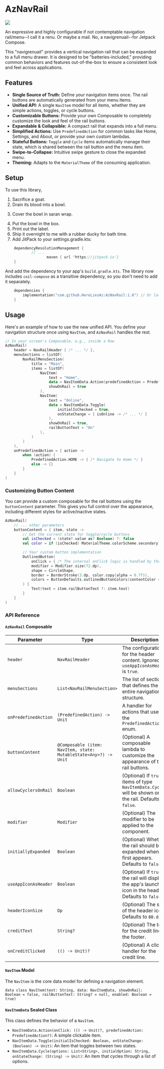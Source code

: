 # AzNavRail

[![](https://jitpack.io/v/HereLiesAz/AzNavRail.svg)](https://jitpack.io/#HereLiesAz/AzNavRail)

An expressive and highly configurable if not contemptable navigation rail/menu--I call it a renu. Or maybe a mail. No, a navigrenuail--for Jetpack Compose.

This "navigrenuail" provides a vertical navigation rail that can be expanded to a full menu drawer. It is designed to be "batteries-included," providing common behaviors and features out-of-the-box to ensure a consistent look and feel across applications.

## Features

-   **Single Source of Truth:** Define your navigation items once. The rail buttons are automatically generated from your menu items.
-   **Unified API:** A single `NavItem` model for all items, whether they are simple actions, toggles, or cycle buttons.
-   **Customizable Buttons:** Provide your own Composable to completely customize the look and feel of the rail buttons.
-   **Expandable & Collapsible:** A compact rail that expands into a full menu.
-   **Simplified Actions:** Use `PredefinedAction` for common tasks like Home, Settings, and About, or provide your own custom lambdas.
-   **Stateful Buttons:** `Toggle` and `Cycle` items automatically manage their state, which is shared between the rail button and the menu item.
-   **Swipe-to-Collapse:** Intuitive swipe gesture to close the expanded menu.
-   **Theming:** Adapts to the `MaterialTheme` of the consuming application.

## Setup

To use this library, 

1) Sacrifice a goat. 
2) Drain its blood into a bowl.
3. Cover the bowl in saran wrap.
4) Put the bowl in the box.
5) Print out the label.
6) Ship it overnight to me with a rubber ducky for bath time.
7) Add JitPack to your settings.gradle.kts:

```kotlin
    dependencyResolutionManagement {
            // ...
                   maven { url 'https://jitpack.io'}
    }
```

And add the dependency to your app's `build.gradle.kts`. The library now includes `coil-compose` as a transitive dependency, so you don't need to add it separately.

```kotlin
    dependencies {
        implementation("com.github.HereLiesAz:AzNavRail:1.8") // Or latest version
    }
```


## Usage

Here's an example of how to use the new unified API. You define your navigation structure once using `NavItem`, and `AzNavRail` handles the rest.

```kotlin
// In your screen's Composable, e.g., inside a Row
AzNavRail(
    header = NavRailHeader { /* ... */ },
    menuSections = listOf(
        NavRailMenuSection(
            title = "Main",
            items = listOf(
                NavItem(
                    text = "Home",
                    data = NavItemData.Action(predefinedAction = PredefinedAction.HOME),
                    showOnRail = true
                ),
                NavItem(
                    text = "Online",
                    data = NavItemData.Toggle(
                        initialIsChecked = true,
                        onStateChange = { isOnline -> /* ... */ }
                    ),
                    showOnRail = true,
                    railButtonText = "On"
                ),
            )
        )
    ),
    onPredefinedAction = { action ->
        when (action) {
            PredefinedAction.HOME -> { /* Navigate to Home */ }
            else -> {}
        }
    }
)
```

### Customizing Button Content

You can provide a custom composable for the rail buttons using the `buttonContent` parameter. This gives you full control over the appearance, including different styles for active/inactive states.

```kotlin
AzNavRail(
    // ... other parameters
    buttonContent = { item, state ->
        // Get the current state for toggle/cycle buttons
        val isChecked = (state?.value as? Boolean) ?: false
        val color = if (isChecked) MaterialTheme.colorScheme.secondary else MaterialTheme.colorScheme.primary

        // Your custom button implementation
        OutlinedButton(
            onClick = { /* The internal onClick logic is handled by the library */ },
            modifier = Modifier.size(72.dp),
            shape = CircleShape,
            border = BorderStroke(3.dp, color.copy(alpha = 0.7f)),
            colors = ButtonDefaults.outlinedButtonColors(contentColor = color)
        ) {
            Text(text = item.railButtonText ?: item.text)
        }
    }
)
```

### API Reference

#### `AzNavRail` Composable

| Parameter            | Type                                                    | Description                                                                                                                              |
| -------------------- | ------------------------------------------------------- | ---------------------------------------------------------------------------------------------------------------------------------------- |
| `header`             | `NavRailHeader`                                         | The configuration for the header content. Ignored if `useAppIconAsHeader` is `true`.                                                     |
| `menuSections`       | `List<NavRailMenuSection>`                              | The list of sections that defines the entire navigation structure.                                                                       |
| `onPredefinedAction` | `(PredefinedAction) -> Unit`                            | A handler for actions that use the `PredefinedAction` enum.                                                                              |
| `buttonContent`      | `@Composable (item: NavItem, state: MutableState<Any>?) -> Unit` | (Optional) A composable lambda to customize the appearance of the rail buttons.                                                        |
| `allowCyclersOnRail` | `Boolean`                                               | (Optional) If `true`, items of type `NavItemData.Cycle` will be shown on the rail. Defaults to `false`.                                  |
| `modifier`           | `Modifier`                                              | (Optional) The modifier to be applied to the component.                                                                                  |
| `initiallyExpanded`  | `Boolean`                                               | (Optional) Whether the rail should be expanded when it first appears. Defaults to `false`.                                               |
| `useAppIconAsHeader` | `Boolean`                                               | (Optional) If `true`, the rail will display the app's launcher icon in the header. Defaults to `false`.                                  |
| `headerIconSize`     | `Dp`                                                    | (Optional) The size of the header icon. Defaults to `80.dp`.                                                                             |
| `creditText`         | `String?`                                               | (Optional) The text for the credit line in the footer.                                                                                   |
| `onCreditClicked`    | `(() -> Unit)?`                                         | (Optional) A click handler for the credit line.                                                                                          |

#### `NavItem` Model

The `NavItem` is the core data model for defining a navigation element.

`data class NavItem(text: String, data: NavItemData, showOnRail: Boolean = false, railButtonText: String? = null, enabled: Boolean = true)`

#### `NavItemData` Sealed Class

This class defines the behavior of a `NavItem`.

-   `NavItemData.Action(onClick: (() -> Unit)?, predefinedAction: PredefinedAction?)`: A simple clickable item.
-   `NavItemData.Toggle(initialIsChecked: Boolean, onStateChange: (Boolean) -> Unit)`: An item that toggles between two states.
-   `NavItemData.Cycle(options: List<String>, initialOption: String, onStateChange: (String) -> Unit)`: An item that cycles through a list of options.
